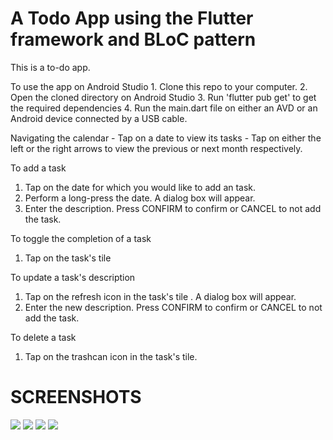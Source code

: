 #  A Todo App using the Flutter framework and BLoC pattern

This is a to-do app.

To use the app on Android Studio
    1. Clone this repo to your computer.
    2. Open the cloned directory on Android Studio
    3. Run 'flutter pub get' to get the required dependencies
    4. Run the main.dart file on either an AVD or an Android device connected by a USB cable.

Navigating the calendar
    - Tap on a date to view its tasks
    - Tap on either the left or the right arrows to view the previous or next month respectively.


To add a task
  1. Tap on the date for which you would like to add an task.
  2. Perform a long-press the date. A dialog box will appear.
  3. Enter the description. Press CONFIRM to confirm or CANCEL to not add the task.

To toggle the completion of a task
  1. Tap on the task's tile

To update a task's description
  1. Tap on the refresh icon in the task's tile . A dialog box will appear.
  2. Enter the new description. Press CONFIRM to confirm or CANCEL to not add the task.

To delete a task
  1. Tap on the trashcan icon in the task's tile.
  

# SCREENSHOTS
![](/imgs/sc4.jpg) ![](/imgs/sc2.jpg) ![](/imgs/sc3.jpg) ![](/imgs/sc1.jpg)









